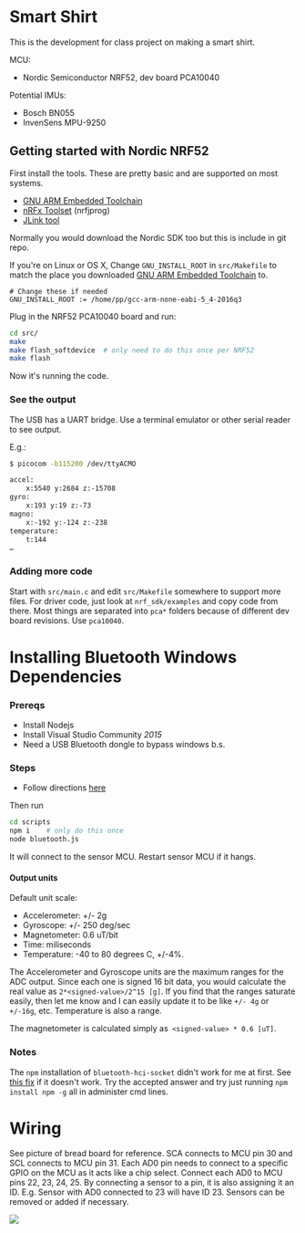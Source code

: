
# Smart Shirt

This is the development for class project on making a smart shirt.

MCU:
* Nordic Semiconductor NRF52, dev board PCA10040

Potential IMUs:
* Bosch BN055
* InvenSens MPU-9250

## Getting started with Nordic NRF52

First install the tools.  These are pretty basic and are supported on most systems.

* [GNU ARM Embedded Toolchain](https://launchpad.net/gcc-arm-embedded/+download)
* [nRFx Toolset](http://www.nordicsemi.com/eng/Products/Bluetooth-low-energy/nRF52832) (nrfjprog)
* [JLink tool](https://www.segger.com/downloads/jlink)

Normally you would download the Nordic SDK too but this is include in git repo.

If you're on Linux or OS X, Change `GNU_INSTALL_ROOT` in `src/Makefile` to match the place you downloaded 
[GNU ARM Embedded Toolchain](https://launchpad.net/gcc-arm-embedded/+download) to.

```make
# Change these if needed
GNU_INSTALL_ROOT := /home/pp/gcc-arm-none-eabi-5_4-2016q3
```

Plug in the NRF52 PCA10040 board and run:

```bash
cd src/
make
make flash_softdevice  # only need to do this once per NRF52
make flash
```
Now it's running the code.

### See the output

The USB has a UART bridge.  Use a terminal emulator or other serial reader to see output.

E.g.:

```bash
$ picocom -b115200 /dev/ttyACMO

accel:
    x:5540 y:2684 z:-15708
gyro:
    x:193 y:19 z:-73
magno:
    x:-192 y:-124 z:-238
temperature:
    t:144
…
```

### Adding more code

Start with `src/main.c` and edit `src/Makefile` somewhere to support more files.  For driver code, just look at `nrf_sdk/examples` and copy code from there.  Most things are separated into `pca*` folders because of different dev board revisions.  Use `pca10040`.

# Installing Bluetooth Windows Dependencies

### Prereqs

* Install Nodejs
* Install Visual Studio Community *2015*
* Need a USB Bluetooth dongle to bypass windows b.s.

### Steps

* Follow directions [here](https://github.com/sandeepmistry/node-bluetooth-hci-socket#windows)

Then run 
```bash
cd scripts
npm i    # only do this once
node bluetooth.js
```

It will connect to the sensor MCU.  Restart sensor MCU if it hangs.  

#### Output units

Default unit scale:
* Accelerometer: +/- 2g
* Gyroscope:     +/- 250 deg/sec 
* Magnetometer:  0.6 uT/bit
* Time:          miliseconds
* Temperature: -40 to 80 degrees C, +/-4%.

The Accelerometer and Gyroscope units are the maximum ranges for the ADC output.  Since each one is signed 16 bit data,
you would calculate the real value as `2*<signed-value>/2^15 [g]`.  If you find that the ranges saturate easily, then let me know
and I can easily update it to be like `+/- 4g` or `+/-16g`, etc.  Temperature is also a range.

The magnetometer is calculated simply as` <signed-value> * 0.6 [uT]`.

### Notes

The `npm` installation of `bluetooth-hci-socket` didn't work for me at first.  See [this fix](http://stackoverflow.com/questions/38149603/npm-install-fails-with-error-c2373-with-vs2015-update-3/38149604#38149604) if it doesn't work.  Try the accepted answer and try just running `npm install npm -g` all in administer cmd lines.

# Wiring

See picture of bread board for reference.  SCA connects to MCU pin 30 and SCL connects to MCU pin 31.  Each AD0 pin needs to connect to a specific GPIO on the MCU as it acts like a chip select.  Connect each AD0 to MCU pins 22, 23, 24, 25.  By connecting a sensor to a pin, it is also assigning it an ID.  E.g. Sensor with AD0 connected to 23 will have ID 23.  Sensors can be removed or added if necessary.

![](http://i.imgur.com/u7qW0R2.jpg)
